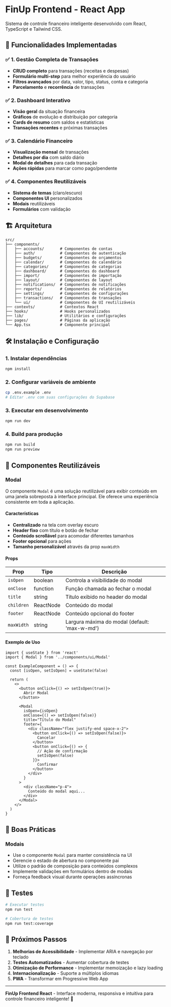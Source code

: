 # FinUp Frontend - React App

Sistema de controle financeiro inteligente desenvolvido com React, TypeScript e Tailwind CSS.

## 🚀 Funcionalidades Implementadas

### ✅ **1. Gestão Completa de Transações**
- **CRUD completo** para transações (receitas e despesas)
- **Formulário multi-step** para melhor experiência do usuário
- **Filtros avançados** por data, valor, tipo, status, conta e categoria
- **Parcelamento** e **recorrência** de transações

### ✅ **2. Dashboard Interativo**
- **Visão geral** da situação financeira
- **Gráficos** de evolução e distribuição por categoria
- **Cards de resumo** com saldos e estatísticas
- **Transações recentes** e próximas transações

### ✅ **3. Calendário Financeiro**
- **Visualização mensal** de transações
- **Detalhes por dia** com saldo diário
- **Modal de detalhes** para cada transação
- **Ações rápidas** para marcar como pago/pendente

### ✅ **4. Componentes Reutilizáveis**
- **Sistema de temas** (claro/escuro)
- **Componentes UI** personalizados
- **Modais** reutilizáveis
- **Formulários** com validação

## 🏗️ Arquitetura

```
src/
├── components/
│   ├── accounts/       # Componentes de contas
│   ├── auth/           # Componentes de autenticação
│   ├── budgets/        # Componentes de orçamentos
│   ├── calendar/       # Componentes do calendário
│   ├── categories/     # Componentes de categorias
│   ├── dashboard/      # Componentes do dashboard
│   ├── import/         # Componentes de importação
│   ├── layout/         # Componentes de layout
│   ├── notifications/  # Componentes de notificações
│   ├── reports/        # Componentes de relatórios
│   ├── settings/       # Componentes de configurações
│   ├── transactions/   # Componentes de transações
│   └── ui/             # Componentes de UI reutilizáveis
├── contexts/           # Contextos React
├── hooks/              # Hooks personalizados
├── lib/                # Utilitários e configurações
├── pages/              # Páginas da aplicação
└── App.tsx             # Componente principal
```

## 🛠️ Instalação e Configuração

### 1. **Instalar dependências**
```bash
npm install
```

### 2. **Configurar variáveis de ambiente**
```bash
cp .env.example .env
# Editar .env com suas configurações do Supabase
```

### 3. **Executar em desenvolvimento**
```bash
npm run dev
```

### 4. **Build para produção**
```bash
npm run build
npm run preview
```

## 🧩 Componentes Reutilizáveis

### Modal

O componente `Modal` é uma solução reutilizável para exibir conteúdo em uma janela sobreposta à interface principal. Ele oferece uma experiência consistente em toda a aplicação.

#### Características

- **Centralizado** na tela com overlay escuro
- **Header fixo** com título e botão de fechar
- **Conteúdo scrollável** para acomodar diferentes tamanhos
- **Footer opcional** para ações
- **Tamanho personalizável** através da prop `maxWidth`

#### Props

| Prop | Tipo | Descrição |
|------|------|------------|
| `isOpen` | boolean | Controla a visibilidade do modal |
| `onClose` | function | Função chamada ao fechar o modal |
| `title` | string | Título exibido no header do modal |
| `children` | ReactNode | Conteúdo do modal |
| `footer` | ReactNode | Conteúdo opcional do footer |
| `maxWidth` | string | Largura máxima do modal (default: 'max-w-md') |

#### Exemplo de Uso

```tsx
import { useState } from 'react'
import { Modal } from '../components/ui/Modal'

const ExampleComponent = () => {
  const [isOpen, setIsOpen] = useState(false)

  return (
    <>
      <button onClick={() => setIsOpen(true)}>
        Abrir Modal
      </button>
      
      <Modal
        isOpen={isOpen}
        onClose={() => setIsOpen(false)}
        title="Título do Modal"
        footer={
          <div className="flex justify-end space-x-2">
            <button onClick={() => setIsOpen(false)}>
              Cancelar
            </button>
            <button onClick={() => {
              // Ação de confirmação
              setIsOpen(false)
            }}>
              Confirmar
            </button>
          </div>
        }
      >
        <div className="p-4">
          Conteúdo do modal aqui...
        </div>
      </Modal>
    </>
  )
}
```

## 🔧 Boas Práticas

### Modais

- Use o componente `Modal` para manter consistência na UI
- Gerencie o estado de abertura no componente pai
- Utilize o padrão de composição para conteúdos complexos
- Implemente validações em formulários dentro de modais
- Forneça feedback visual durante operações assíncronas

## 🧪 Testes

```bash
# Executar testes
npm run test

# Cobertura de testes
npm run test:coverage
```

## 🚀 Próximos Passos

1. **Melhorias de Acessibilidade** - Implementar ARIA e navegação por teclado
2. **Testes Automatizados** - Aumentar cobertura de testes
3. **Otimização de Performance** - Implementar memoização e lazy loading
4. **Internacionalização** - Suporte a múltiplos idiomas
5. **PWA** - Transformar em Progressive Web App

---

**FinUp Frontend React** - Interface moderna, responsiva e intuitiva para controle financeiro inteligente! 🎯